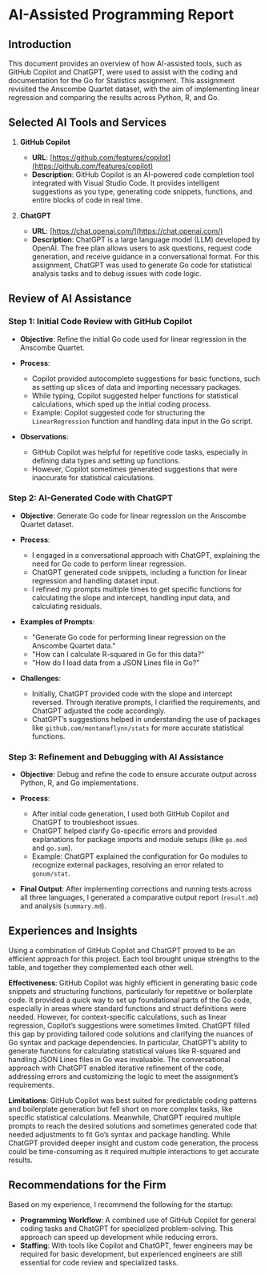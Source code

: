 # AI-Assisted Programming Report

## Introduction

This document provides an overview of how AI-assisted tools, such as GitHub Copilot and ChatGPT, were used to assist with the coding and documentation for the Go for Statistics assignment. This assignment revisited the Anscombe Quartet dataset, with the aim of implementing linear regression and comparing the results across Python, R, and Go.

## Selected AI Tools and Services

1. **GitHub Copilot**
   - **URL**: [https://github.com/features/copilot](https://github.com/features/copilot)
   - **Description**: GitHub Copilot is an AI-powered code completion tool integrated with Visual Studio Code. It provides intelligent suggestions as you type, generating code snippets, functions, and entire blocks of code in real time.
   
2. **ChatGPT**
   - **URL**: [https://chat.openai.com/](https://chat.openai.com/)
   - **Description**: ChatGPT is a large language model (LLM) developed by OpenAI. The free plan allows users to ask questions, request code generation, and receive guidance in a conversational format. For this assignment, ChatGPT was used to generate Go code for statistical analysis tasks and to debug issues with code logic.

## Review of AI Assistance

### Step 1: Initial Code Review with GitHub Copilot

- **Objective**: Refine the initial Go code used for linear regression in the Anscombe Quartet.
- **Process**: 
  - Copilot provided autocomplete suggestions for basic functions, such as setting up slices of data and importing necessary packages.
  - While typing, Copilot suggested helper functions for statistical calculations, which sped up the initial coding process.
  - Example: Copilot suggested code for structuring the `LinearRegression` function and handling data input in the Go script.

- **Observations**: 
  - GitHub Copilot was helpful for repetitive code tasks, especially in defining data types and setting up functions.
  - However, Copilot sometimes generated suggestions that were inaccurate for statistical calculations.

### Step 2: AI-Generated Code with ChatGPT

- **Objective**: Generate Go code for linear regression on the Anscombe Quartet dataset.
- **Process**:
  - I engaged in a conversational approach with ChatGPT, explaining the need for Go code to perform linear regression.
  - ChatGPT generated code snippets, including a function for linear regression and handling dataset input.
  - I refined my prompts multiple times to get specific functions for calculating the slope and intercept, handling input data, and calculating residuals.

- **Examples of Prompts**:
  - "Generate Go code for performing linear regression on the Anscombe Quartet data."
  - "How can I calculate R-squared in Go for this data?"
  - "How do I load data from a JSON Lines file in Go?"

- **Challenges**:
  - Initially, ChatGPT provided code with the slope and intercept reversed. Through iterative prompts, I clarified the requirements, and ChatGPT adjusted the code accordingly.
  - ChatGPT’s suggestions helped in understanding the use of packages like `github.com/montanaflynn/stats` for more accurate statistical functions.

### Step 3: Refinement and Debugging with AI Assistance

- **Objective**: Debug and refine the code to ensure accurate output across Python, R, and Go implementations.
- **Process**:
  - After initial code generation, I used both GitHub Copilot and ChatGPT to troubleshoot issues.
  - ChatGPT helped clarify Go-specific errors and provided explanations for package imports and module setups (like `go.mod` and `go.sum`).
  - Example: ChatGPT explained the configuration for Go modules to recognize external packages, resolving an error related to `gonum/stat`.

- **Final Output**: After implementing corrections and running tests across all three languages, I generated a comparative output report (`result.md`) and analysis (`summary.md`).

## Experiences and Insights

Using a combination of GitHub Copilot and ChatGPT proved to be an efficient approach for this project. Each tool brought unique strengths to the table, and together they complemented each other well.

**Effectiveness**: GitHub Copilot was highly efficient in generating basic code snippets and structuring functions, particularly for repetitive or boilerplate code. It provided a quick way to set up foundational parts of the Go code, especially in areas where standard functions and struct definitions were needed. However, for context-specific calculations, such as linear regression, Copilot’s suggestions were sometimes limited. ChatGPT filled this gap by providing tailored code solutions and clarifying the nuances of Go syntax and package dependencies. In particular, ChatGPT’s ability to generate functions for calculating statistical values like R-squared and handling JSON Lines files in Go was invaluable. The conversational approach with ChatGPT enabled iterative refinement of the code, addressing errors and customizing the logic to meet the assignment’s requirements.

**Limitations**: GitHub Copilot was best suited for predictable coding patterns and boilerplate generation but fell short on more complex tasks, like specific statistical calculations. Meanwhile, ChatGPT required multiple prompts to reach the desired solutions and sometimes generated code that needed adjustments to fit Go’s syntax and package handling. While ChatGPT provided deeper insight and custom code generation, the process could be time-consuming as it required multiple interactions to get accurate results.

## Recommendations for the Firm

Based on my experience, I recommend the following for the startup:

- **Programming Workflow**: A combined use of GitHub Copilot for general coding tasks and ChatGPT for specialized problem-solving. This approach can speed up development while reducing errors.
- **Staffing**: With tools like Copilot and ChatGPT, fewer engineers may be required for basic development, but experienced engineers are still essential for code review and specialized tasks.